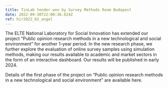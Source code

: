```yaml
---
title: TinLab tender won by Survey Methods Room Budapest
date: 2022-09-30T22:00:36.624Z
ref: hir2022_02_angol
---
```

The ELTE National Laboratory for Social Innovation has extended our project “Public opinion research methods in a new technological and social environment” for another 1-year period. In the new research phase, we further explore the evaluation of online survey samples using simulation methods, making our results available to academic and market sectors in the form of an interactive dashboard. Our results will be published in early 2024. 

Details of the first phase of the project on “Public opinion research methods in a new technological and social environment” are available here.